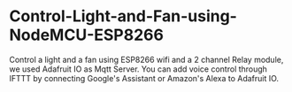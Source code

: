 # Control-Light-and-Fan-using-NodeMCU-ESP8266
Control a light and a fan using ESP8266 wifi and a 2 channel Relay module, we used Adafruit IO as Mqtt Server. You can add voice control through IFTTT by connecting Google's Assistant or Amazon's Alexa to Adafruit IO.
